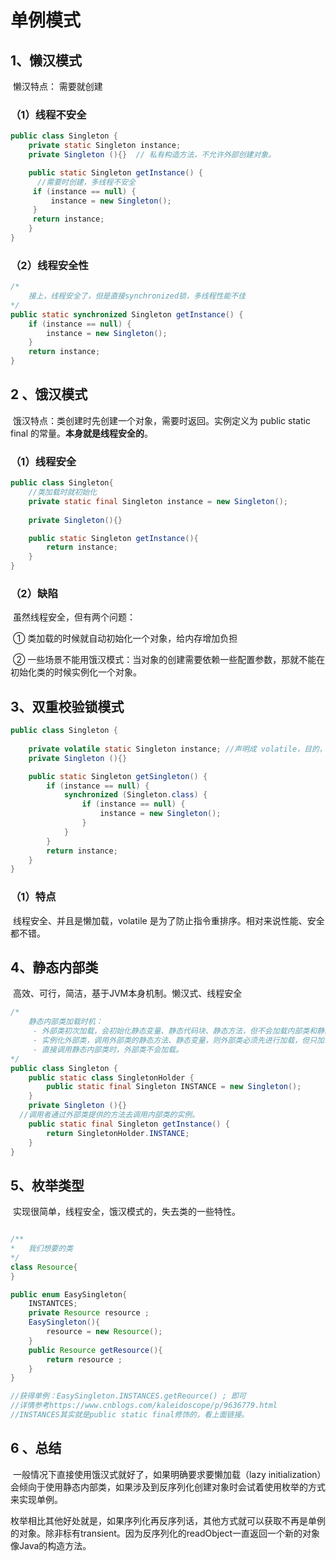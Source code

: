 # 单例模式



## 1、懒汉模式

​	懒汉特点： 需要就创建

### （1）线程不安全

```java
public class Singleton {
    private static Singleton instance;
    private Singleton (){}  // 私有构造方法，不允许外部创建对象。

    public static Singleton getInstance() {
      //需要时创建，多线程不安全
     if (instance == null) {
         instance = new Singleton();
     }
     return instance;
    }
}
```

### （2）线程安全性

```java
/*
	接上，线程安全了，但是直接synchronized锁，多线程性能不佳
*/
public static synchronized Singleton getInstance() {
    if (instance == null) {
        instance = new Singleton();
    }
    return instance;
}
```



## 2 、饿汉模式

​	饿汉特点：类创建时先创建一个对象，需要时返回。实例定义为 public static final 的常量。**本身就是线程安全的**。

### （1）线程安全

```java
public class Singleton{
    //类加载时就初始化
    private static final Singleton instance = new Singleton();
    
    private Singleton(){}

    public static Singleton getInstance(){
        return instance;
    }
}
```

### （2）缺陷

​	虽然线程安全，但有两个问题：

​	① 类加载的时候就自动初始化一个对象，给内存增加负担

​	② 一些场景不能用饿汉模式：当对象的创建需要依赖一些配置参数，那就不能在初始化类的时候实例化一个对象。



## 3、双重校验锁模式

```java
public class Singleton {
  
    private volatile static Singleton instance; //声明成 volatile，目的，禁止指令重排序
    private Singleton (){}

    public static Singleton getSingleton() {
        if (instance == null) {                         
            synchronized (Singleton.class) {
                if (instance == null) {       
                    instance = new Singleton();
                }
            }
        }
        return instance;
    }  
}
```

### （1）特点

​	线程安全、并且是懒加载，volatile 是为了防止指令重排序。相对来说性能、安全都不错。

## 4、静态内部类

​	高效、可行，简洁，基于JVM本身机制。懒汉式、线程安全

```java
/*
	静态内部类加载时机：
	 - 外部类初次加载，会初始化静态变量、静态代码块、静态方法，但不会加载内部类和静态内部类。
	 - 实例化外部类，调用外部类的静态方法、静态变量，则外部类必须先进行加载，但只加载一次。
	 - 直接调用静态内部类时，外部类不会加载。
*/ 
public class Singleton {  
    public static class SingletonHolder {  
        public static final Singleton INSTANCE = new Singleton();  
    }  
    private Singleton (){}  
  //调用者通过外部类提供的方法去调用内部类的实例。
    public static final Singleton getInstance() {  
        return SingletonHolder.INSTANCE; 
    }  
}

```



## 5、枚举类型

​	实现很简单，线程安全，饿汉模式的，失去类的一些特性。

```java

/**
*	我们想要的类
*/
class Resource{
}

public enum EasySingleton{
    INSTANTCES;
    private Resource resource ;
    EasySingleton(){
        resource = new Resource();
    }
    public Resource getResource(){
        return resource ;
    }
}

//获得单例：EasySingleton.INSTANCES.getReource() ; 即可
//详情参考https://www.cnblogs.com/kaleidoscope/p/9636779.html
//INSTANCES其实就是public static final修饰的，看上面链接。


```





## 6 、总结

​	一般情况下直接使用饿汉式就好了，如果明确要求要懒加载（lazy initialization）会倾向于使用静态内部类，如果涉及到反序列化创建对象时会试着使用枚举的方式来实现单例。

​	枚举相比其他好处就是，如果序列化再反序列话，其他方式就可以获取不再是单例的对象。除非标有transient。因为反序列化的readObject一直返回一个新的对象像Java的构造方法。





